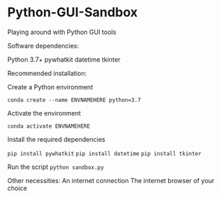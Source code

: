# Python-GUI-Sandbox
Playing around with Python GUI tools

Software dependencies:

Python 3.7+
pywhatkit
datetime
tkinter

Recommended installation:

Create a Python environment

```conda create --name ENVNAMEHERE python=3.7```

Activate the environment

```conda activate ENVNAMEHERE```

Install the required dependencies

```pip install pywhatkit```
```pip install datetime```
```pip install tkinter```

Run the script
```python sandbox.py```

Other necessities:
An internet connection
The internet browser of your choice